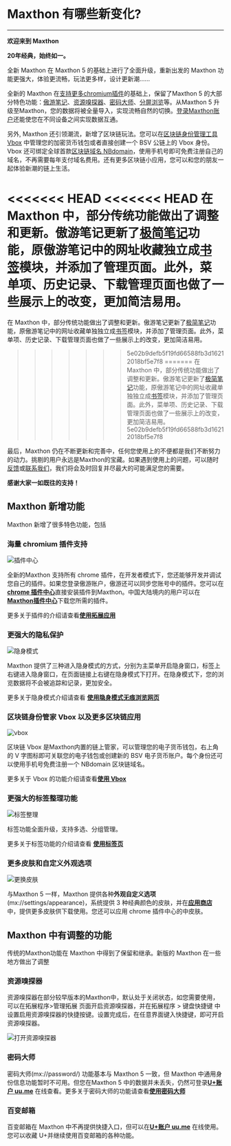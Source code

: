 # Maxthon 有哪些新变化?
*****

**欢迎来到 Maxthon**

**20年经典，始终如一。**

全新 Maxthon 在 Maxthon 5 的基础上进行了全面升级，重新出发的 Maxthon 功能更强大，体验更流畅，玩法更多样，设计更新潮……

全新的 Maxthon 在<font color=#0062CC>[支持更多chromium插件](12-extend.md)</font>的基础上，保留了Maxthon 5 的大部分特色功能：<font color=#0062CC>[傲游笔记](08-mxnote)</font>、<font color=#0062CC>[资源嗅探器](#资源嗅探器)</font>、<font color=#0062CC>[密码大师](10-password.md)</font>、<font color=#0062CC>[分屏浏览](05-browse?id=网页缩放与全屏、分屏模式)</font>等。从Maxthon 5 升级至Maxthon，您的数据将被全量导入，实现流畅自然的切换。<font color=#0062CC>[登录Maxthon账户](02-privacy)</font>还能使您在不同设备之间实现数据互通。

另外, Maxthon 还引领潮流，新增了区块链玩法。您可以在<font color=#0062CC>[区块链身份管理工具 Vbox](11-vbox)</font> 中管理您的加密货币钱包或者直接创建一个 BSV 公链上的 Vbox 身份。Vbox 还可绑定全球首款<font color=#0062CC>[区块链域名 NBdomain](11-vbox?id=-申请免费nb域名)</font>，使用手机号即可免费注册自己的域名，不再需要每年支付域名费用。还有更多区块链小应用，您可以和您的朋友一起体验新潮的链上生活。

<<<<<<< HEAD
<<<<<<< HEAD
在Maxthon 中，部分传统功能做出了调整和更新。傲游笔记更新了<font color=#0062CC>[极简笔记](09-fastnote)</font>功能，原傲游笔记中的网址收藏独立成<font color=#0062CC>[书签](07-bookmark)</font>模块，并添加了管理页面。此外，菜单项、历史记录、下载管理页面也做了一些展示上的改变，更加简洁易用。
=======
在 Maxthon 中，部分传统功能做出了调整和更新。傲游笔记更新了<font color=#0062CC>[极简笔记](09-fastnote)</font>功能，原傲游笔记中的网址收藏单独独立成<font color=#0062CC>[书签](07-bookmark)</font>模块，并添加了管理页面。此外，菜单项、历史记录、下载管理页面也做了一些展示上的改变，更加简洁易用。
>>>>>>> 5e02b9defb5f19fd66588fb3d16212018bf5e7f8
=======
在 Maxthon 中，部分传统功能做出了调整和更新。傲游笔记更新了<font color=#0062CC>[极简笔记](09-fastnote)</font>功能，原傲游笔记中的网址收藏单独独立成<font color=#0062CC>[书签](07-bookmark)</font>模块，并添加了管理页面。此外，菜单项、历史记录、下载管理页面也做了一些展示上的改变，更加简洁易用。
>>>>>>> 5e02b9defb5f19fd66588fb3d16212018bf5e7f8

最后，Maxthon 仍在不断更新和完善中，任何您使用上的不便都是我们不断努力的动力。挑剔的用户永远是Maxthon的宝藏。如果遇到使用上的问题，可以随时[反馈](https://www.maxthon.cn/mx/bug/post/)或[联系我们](https://www.maxthon.com/contact/)，我们将会及时回复并尽最大的可能满足您的需要。

**感谢大家一如既往的支持！**



## Maxthon 新增功能

Maxthon 新增了很多特色功能，包括

### 海量 chromium 插件支持

![插件中心](images/插件中心.gif "=85%,85%")

全新的Maxthon 支持所有 chrome 插件，在开发者模式下，您还能够开发并调试您自己的插件。如果您登录傲游账户，傲游还可以同步您账号中的插件。您可以在 [**chrome 插件中心**](https://chrome.google.com/webstore/category/extensions)直接安装插件到Maxthon。中国大陆境内的用户可以在[**Maxthon插件中心**](https://webstore.maxthon.cn/)下载您所需的插件。

更多关于插件的介绍请查看[**使用拓展应用**](12-extend)

### 更强大的隐私保护

![隐身模式](images/隐身模式.gif "=85%,85%")

Maxthon 提供了三种进入隐身模式的方式，分别为主菜单开启隐身窗口，标签上右键进入隐身窗口，在页面链接上右键在隐身模式下打开。在隐身模式下，您的浏览数据将不会被追踪和记录，更加安全。

更多关于隐身模式介绍请查看 [**使用隐身模式无痕浏览网页**](05-browse?id=使用隐身模式无痕浏览网页)

### 区块链身份管家 Vbox 以及更多区块链应用

![vbox](images/vboxzh.gif "=85%,85%")

区块链 Vbox 是Maxthon内置的链上管家，可以管理您的电子货币钱包，右上角的 V 字图标即可关联您的电子钱包或创建新的 BSV 电子货币账户。每个身份还可以使用手机号免费注册一个 NBdomain 区块链域名。

更多关于 Vbox 的功能介绍请查看[**使用 Vbox**](11-vbox)

### 更强大的标签整理功能

![标签整理](images/标签分组.gif "=85%,85%")

标签功能全面升级，支持多选、分组管理。

更多关于标签功能的介绍请查看 [**使用标签页**](04-tab)

### 更多皮肤和自定义外观选项

![更换皮肤](images/皮肤.gif "=85%, 85%")

与Maxthon 5 一样，Maxthon 提供各种**外观自定义选项**(mx://settings/appearance)，系统提供 3 种经典颜色的皮肤，并在[**应用商店**](https://webstore.maxthon.cn/)中，提供更多皮肤供下载使用。您还可以应用 chrome 插件中心的中皮肤。



## Maxthon 中有调整的功能

传统的Maxthon功能在 Maxthon 中得到了保留和继承。新版的 Maxthon 在一些地方做出了调整

### 资源嗅探器

资源嗅探器在部分较早版本的Maxthon中，默认处于关闭状态，如您需要使用，可以在拓展程序>管理拓展 页面开启资源嗅探器，并在拓展程序 > 键盘快捷键 中设置启用资源嗅探器的快捷按键。设置完成后，在任意界面键入快捷键，即可开启资源嗅探器。

![打开资源嗅探器](images/资源嗅探器.gif "=85%, 85%")


### 密码大师

密码大师(mx://password/) 功能基本与 Maxthon 5 一致，但 Maxthon 中通用身份信息功能暂时不可用。但您在Maxthon 5 中的数据并未丢失，仍然可登录[**U+账户 uu.me**](https://www.uu.me/) 在线查看。更多关于密码大师的功能请查看[**使用密码大师**](10-password)

### 百变邮箱

百变邮箱在 Maxthon 中不再提供快捷入口，但可以在[**U+账户 uu.me**](https://www.uu.me/) 在线使用。您可以收藏 U+并继续使用百变邮箱的各种功能。
